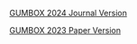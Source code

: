 [GUMBOX 2024 Journal Version](journal-readme.md)

[GUMBOX 2023 Paper Version](https://github.com/santoslab/gumbox-case-studies/tree/paper_version/readme.md)